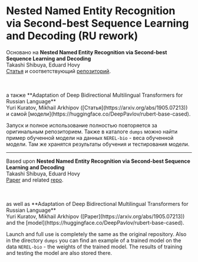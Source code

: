 # Nested Named Entity Recognition via Second-best Sequence Learning and Decoding (RU rework)

Основано на
**Nested Named Entity Recognition via Second-best Sequence Learning and Decoding** <br>
Takashi Shibuya, Eduard Hovy<br> 
[Статья](https://doi.org/10.1162/tacl_a_00334) и соответствующий [репозиторий](https://github.com/yahshibu/nested-ner-tacl2020-transformers).

<br>
<br>
а также
**Adaptation of Deep Bidirectional Multilingual Transformers for Russian Language** <br>
Yuri Kuratov, Mikhail Arkhipov ([Статья](https://arxiv.org/abs/1905.07213))
и самой [модели](https://huggingface.co/DeepPavlov/rubert-base-cased).<br>

Запуск и полное использование полностью повторяется за оригинальным репозиторием. 
Также в каталоге ```dumps``` можно найти пример обученной модели на данных ```NEREL-bio``` - веса обученной модели. Там же хранятся результаты обучения и тестирования модели. 

---

Based upon
**Nested Named Entity Recognition via Second-best Sequence Learning and Decoding** <br>
Takashi Shibuya, Eduard Hovy<br>
[Paper](https://doi.org/10.1162/tacl_a_00334) and related [repo](https://github.com/yahshibu/nested-ner-tacl2020-transformers).

<br>
<br>
as well as
**Adaptation of Deep Bidirectional Multilingual Transformers for Russian Language** <br>
Yuri Kuratov, Mikhail Arkhipov ([Paper](https://arxiv.org/abs/1905.07213))
and the [model](https://huggingface.co/DeepPavlov/rubert-base-cased).<br>

Launch and full use is completely the same as the original repository.
Also in the directory ```dumps``` you can find an example of a trained model on the data ```NEREL-bio``` - the weights of the trained model. The results of training and testing the model are also stored there.
